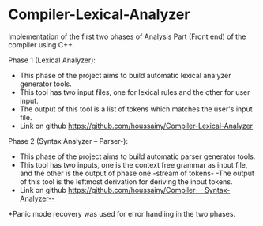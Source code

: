 Compiler-Lexical-Analyzer
=========================
Implementation of the first two phases of Analysis Part (Front end) of the compiler using C++.

Phase 1 (Lexical Analyzer):
- This phase of the project aims to build automatic lexical analyzer generator tools.
- This tool has two input files, one for lexical rules and the other for user input.
- The output of this tool is a list of tokens which matches the user's input file.
- Link on github https://github.com/houssainy/Compiler-Lexical-Analyzer

Phase 2 (Syntax Analyzer – Parser-):
- This phase of the project aims to build automatic parser generator tools.
- This tool has two inputs, one is the context free grammar as input file, and the other is the output of phase one -stream of tokens- 
-The output of this tool is the leftmost derivation for deriving the input tokens.
- Link on github https://github.com/houssainy/Compiler---Syntax-Analyzer--

*Panic mode recovery was used for error handling in the two phases. 
